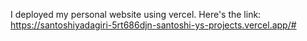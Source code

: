 I deployed my personal website using vercel. Here's the link: https://santoshiyadagiri-5rt686djn-santoshi-ys-projects.vercel.app/#
